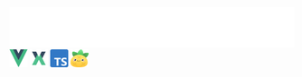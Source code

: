 <div>
<img src="./components/title.svg" alt="title">
</div>
<div>
<img src="./images/vue.svg" width="32" height="32" alt="vue">
<img src="./images/vuex.png" width="32" height="32" alt="vuex">
<img src="./images/typescript.png" width="32" height="32" alt="ts">
<img src="./images/pinia.svg" width="32" height="32" alt="pinia">
</div>

